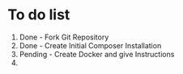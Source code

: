 # To do list

1. Done - Fork Git Repository
2. Done - Create Initial Composer Installation
3. Pending - Create Docker and give Instructions
4. 
